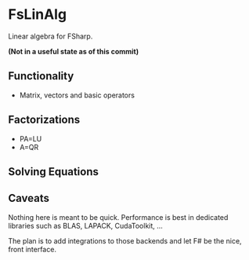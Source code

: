 # FsLinAlg
Linear algebra for FSharp.

**(Not in a useful state as of this commit)**

## Functionality
- Matrix, vectors and basic operators

## Factorizations
- PA=LU
- A=QR

## Solving Equations


## Caveats
Nothing here is meant to be quick. Performance is best in dedicated libraries such as BLAS, LAPACK, CudaToolkit, ...

The plan is to add integrations to those backends and let F# be the nice, front interface.
